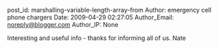 post_id: marshalling-variable-length-array-from
Author: emergency cell phone chargers
Date: 2009-04-29 02:27:05
Author_Email: noreply@blogger.com
Author_IP: None

Interesting and useful info - thanks for informing all of us. Nate
